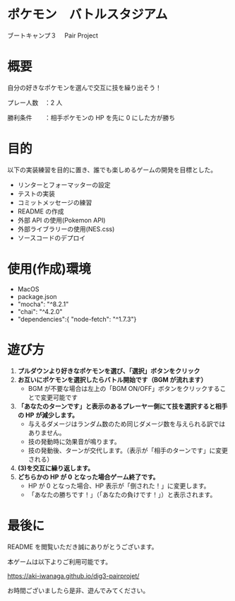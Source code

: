 # ポケモン　バトルスタジアム

ブートキャンプ３　 Pair Project

# 概要

自分の好きなポケモンを選んで交互に技を繰り出そう！

プレー人数　：2 人

勝利条件　　：相手ポケモンの HP を先に 0 にした方が勝ち

# 目的

以下の実装練習を目的に置き、誰でも楽しめるゲームの開発を目標とした。

- リンターとフォーマッターの設定
- テストの実装
- コミットメッセージの練習
- README の作成
- 外部 API の使用(Pokemon API)
- 外部ライブラリーの使用(NES.css)
- ソースコードのデプロイ

# 使用(作成)環境

- MacOS
- package.json
- "mocha": "^8.2.1"
- "chai": "^4.2.0"
- "dependencies":{ "node-fetch": "^1.7.3"}

# 遊び方

1. **プルダウンより好きなポケモンを選び、「選択」ボタンをクリック**
2. **お互いにポケモンを選択したらバトル開始です（BGM が流れます）**
   - BGM が不要な場合は左上の「BGM ON/OFF」ボタンをクリックすることで変更可能です
3. **「あなたのターンです」と表示のあるプレーヤー側にて技を選択すると相手の HP が減少します。**
   - 与えるダメージはランダム数のため同じダメージ数を与えられる訳ではありません。
   - 技の発動時に効果音が鳴ります。
   - 技の発動後、ターンが交代します。（表示が「相手のターンです」に変更される）
4. **(3)を交互に繰り返します。**
5. **どちらかの HP が 0 となった場合ゲーム終了です。**
   - HP が 0 となった場合、HP 表示が「倒された！」に変更します。
   - 「あなたの勝ちです！」（「あなたの負けです！」）と表示されます。

# 最後に

README を閲覧いただき誠にありがとうございます。

本ゲームは以下よりご利用可能です。

https://aki-iwanaga.github.io/dig3-pairprojet/

お時間ございましたら是非、遊んでみてください。
